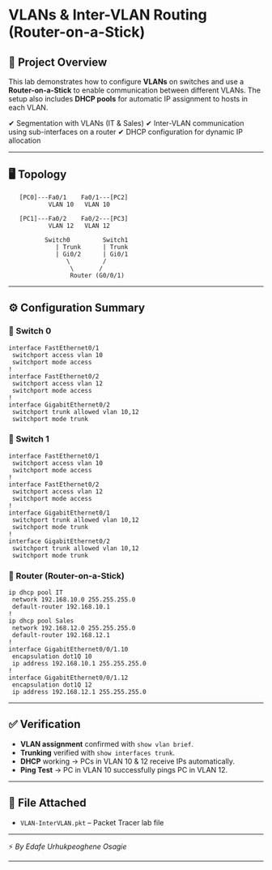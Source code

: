 
# VLANs & Inter-VLAN Routing (Router-on-a-Stick)

## 📌 Project Overview

This lab demonstrates how to configure **VLANs** on switches and use a **Router-on-a-Stick** to enable communication between different VLANs.
The setup also includes **DHCP pools** for automatic IP assignment to hosts in each VLAN.

✔ Segmentation with VLANs (IT & Sales)
✔ Inter-VLAN communication using sub-interfaces on a router
✔ DHCP configuration for dynamic IP allocation

---

## 🖥️ Topology

```
   [PC0]---Fa0/1    Fa0/1---[PC2]
           VLAN 10   VLAN 10

   [PC1]---Fa0/2    Fa0/2---[PC3]
           VLAN 12   VLAN 12

          Switch0         Switch1
             | Trunk      | Trunk
             | Gi0/2      | Gi0/1
                \         /
                 \       /
                 Router (G0/0/1)
```

---

## ⚙️ Configuration Summary

### 🔹 Switch 0

```plaintext
interface FastEthernet0/1
 switchport access vlan 10
 switchport mode access
!
interface FastEthernet0/2
 switchport access vlan 12
 switchport mode access
!
interface GigabitEthernet0/2
 switchport trunk allowed vlan 10,12
 switchport mode trunk
```

### 🔹 Switch 1

```plaintext
interface FastEthernet0/1
 switchport access vlan 10
 switchport mode access
!
interface FastEthernet0/2
 switchport access vlan 12
 switchport mode access
!
interface GigabitEthernet0/1
 switchport trunk allowed vlan 10,12
 switchport mode trunk
!
interface GigabitEthernet0/2
 switchport trunk allowed vlan 10,12
 switchport mode trunk
```

### 🔹 Router (Router-on-a-Stick)

```plaintext
ip dhcp pool IT
 network 192.168.10.0 255.255.255.0
 default-router 192.168.10.1
!
ip dhcp pool Sales
 network 192.168.12.0 255.255.255.0
 default-router 192.168.12.1
!
interface GigabitEthernet0/0/1.10
 encapsulation dot1Q 10
 ip address 192.168.10.1 255.255.255.0
!
interface GigabitEthernet0/0/1.12
 encapsulation dot1Q 12
 ip address 192.168.12.1 255.255.255.0
```

---

## ✅ Verification

* **VLAN assignment** confirmed with `show vlan brief`.
* **Trunking** verified with `show interfaces trunk`.
* **DHCP** working → PCs in VLAN 10 & 12 receive IPs automatically.
* **Ping Test** → PC in VLAN 10 successfully pings PC in VLAN 12.

---

## 📂 File Attached

* `VLAN-InterVLAN.pkt` – Packet Tracer lab file

---

⚡ *By Edafe Urhukpeoghene Osagie*

---
